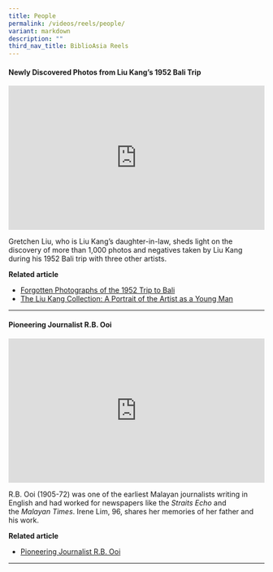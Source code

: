 ```yaml
---
title: People
permalink: /videos/reels/people/
variant: markdown
description: ""
third_nav_title: BiblioAsia Reels
---
```

#### **Newly Discovered Photos from Liu Kang’s 1952 Bali Trip**

<style>.embed-container {position: relative; padding-bottom: 56.25%; height: 0; overflow: hidden; max-width: 100%; } .embed-container iframe, .embed-container object, .embed-container embed { position: absolute; top: 0; left: 0; width: 100%; height: 100%; }</style><div class="embed-container"><iframe src="https://www.youtube.com/embed/N6-mH2P16B8" frameborder="0" allowfullscreen=""></iframe></div>

Gretchen Liu, who is Liu Kang’s daughter-in-law, sheds light on the discovery of more than 1,000 photos and negatives taken by Liu Kang during his 1952 Bali trip with three other artists.

**Related article** <br>
* [Forgotten Photographs of the 1952 Trip to Bali](/vol-21/issue-1/apr-jun-2025/liu-kang-forgotten-photographs-bali/)<br>
* [The Liu Kang Collection: A Portrait of the Artist as a Young Man](/vol-21/issue-1/apr-jun-2025/liu-kang-collection/)<br>

<hr>

#### **Pioneering Journalist R.B. Ooi**

<style>.embed-container {position: relative; padding-bottom: 56.25%; height: 0; overflow: hidden; max-width: 100%; } .embed-container iframe, .embed-container object, .embed-container embed { position: absolute; top: 0; left: 0; width: 100%; height: 100%; }</style><div class="embed-container"><iframe src="https://www.youtube.com/embed/J2EPQPWskds?list=PLJlLW0qKYHTPnbGAYPZtpahewt6xRgUzc" frameborder="0" allowfullscreen=""></iframe></div>

R.B. Ooi (1905-72) was one of the earliest Malayan journalists writing in English and had worked for newspapers like the&nbsp;_Straits Echo_&nbsp;and the&nbsp;_Malayan Times_. Irene Lim, 96, shares her memories of her father and his work.

**Related article** <br>
* [Pioneering Journalist R.B. Ooi](/vol-20/issue-2/jul-sep-2024/singapore-journalist-newspaper-rb-ooi/)<br>

<hr>